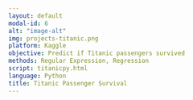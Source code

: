 ```yaml
---
layout: default
modal-id: 6
alt: "image-alt"
img: projects-titanic.png
platform: Kaggle
objective: Predict if Titanic passengers survived
methods: Regular Expression, Regression
script: titanicpy.html
language: Python
title: Titanic Passenger Survival
---
```

